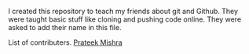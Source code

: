 I created this repository to teach my friends about git and Github. They were taught basic stuff like cloning and pushing code online. They were asked to add their name in this file.


List of contributers.
[Prateek Mishra](https://github.com/MiKinshu)